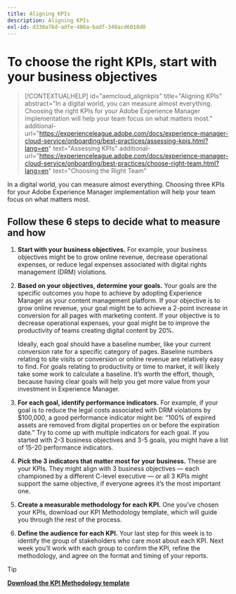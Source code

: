 ```yaml
---
title: Aligning KPIs
description: Aligning KPIs
exl-id: d338a7bd-adfe-486a-badf-348acd6018d0
---
```

# To choose the right KPIs, start with your business objectives

>[!CONTEXTUALHELP]
>id="aemcloud_alignkpis"
>title="Aligning KPIs"
>abstract="In a digital world, you can measure almost everything. Choosing the right KPIs for your Adobe Experience Manager implementation will help your team focus on what matters most."
>additional-url="https://experienceleague.adobe.com/docs/experience-manager-cloud-service/onboarding/best-practices/assessing-kpis.html?lang=en" text="Assessing KPIs"
>additional-url="https://experienceleague.adobe.com/docs/experience-manager-cloud-service/onboarding/best-practices/choose-right-team.html?lang=en" text="Choosing the Right Team"

In a digital world, you can measure almost everything. Choosing three KPIs for your Adobe Experience Manager implementation will help your team focus on what matters most.


## **Follow these 6 steps to decide what to measure and how**


1.  **Start with your business objectives.** For example, your business objectives might be to grow online revenue, decrease operational expenses, or reduce legal expenses associated with digital rights management (DRM) violations.
    
1.  **Based on your objectives, determine your goals.** Your goals are the specific outcomes you hope to achieve by adopting Experience Manager as your content management platform. If your objective is to grow online revenue, your goal might be to achieve a 2-point increase in conversion for all pages with marketing content. If your objective is to decrease operational expenses, your goal might be to improve the productivity of teams creating digital content by 20%.
    
    Ideally, each goal should have a baseline number, like your current conversion rate for a specific category of pages. Baseline numbers relating to site visits or conversion or online revenue are relatively easy to find. For goals relating to productivity or time to market, it will likely take some work to calculate a baseline. It’s worth the effort, though, because having clear goals will help you get more value from your investment in Experience Manager.
    
1.  **For each goal, identify performance indicators.** For example, if your goal is to reduce the legal costs associated with DRM violations by $100,000, a good performance indicator might be: “100% of expired assets are removed from digital properties on or before the expiration date.” Try to come up with multiple indicators for each goal. If you started with 2-3 business objectives and 3-5 goals, you might have a list of 15-20 performance indicators.
    
1.  **Pick the 3 indicators that matter most for your business.** These are your KPIs. They might align with 3 business objectives — each championed by a different C-level executive — or all 3 KPIs might support the same objective, if everyone agrees it’s the most important one.
    
1.  **Create a measurable methodology for each KPI.** One you’ve chosen your KPIs, download our KPI Methodology template, which will guide you through the rest of the process.
    
1.  **Define the audience for each KPI.** Your last step for this week is to identify the group of stakeholders who care most about each KPI. Next week you’ll work with each group to confirm the KPI, refine the methodology, and agree on the format and timing of your reports.
    
>[!TIP]
>
>[**Download the KPI Methodology template**](https://experienceleague.adobe.com/welcome/aem/assets/img/KPI_Methodology_Template.png)
